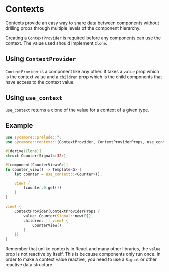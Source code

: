 # Contexts

Contexts provide an easy way to share data between components without drilling props through
multiple levels of the component hierarchy.

Creating a `ContextProvider` is required before any components can use the context. The value used
should implement `Clone`.

## Using `ContextProvider`

`ContextProvider` is a component like any other. It takes a `value` prop which is the context value
and a `children` prop which is the child components that have access to the context value.

## Using `use_context`

`use_context` returns a clone of the value for a context of a given type.

## Example

```rust
use sycamore::prelude::*;
use sycamore::context::{ContextProvider, ContextProviderProps, use_context};

#[derive(Clone)]
struct Counter(Signal<i32>);

#[component(CounterView<G>)]
fn counter_view() -> Template<G> {
    let counter = use_context::<Counter>();

    view! {
        (counter.0.get())
    }
}

view! {
    ContextProvider(ContextProviderProps {
        value: Counter(Signal::new(0)),
        children: || view! {
            CounterView()
        }
    })
}
```

Remember that unlike contexts in React and many other libraries, the `value` prop is not reactive by
itself. This is because components only run once. In order to make a context value reactive, you
need to use a `Signal` or other reactive data structure.
